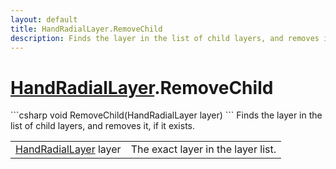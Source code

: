 ```yaml
---
layout: default
title: HandRadialLayer.RemoveChild
description: Finds the layer in the list of child layers, and removes it, if it exists.
---
```

# [HandRadialLayer]({{site.url}}/Pages/StereoKit.Framework/HandRadialLayer.html).RemoveChild

<div class='signature' markdown='1'>
```csharp
void RemoveChild(HandRadialLayer layer)
```
Finds the layer in the list of child layers, and removes
it, if it exists.
</div>

|  |  |
|--|--|
|[HandRadialLayer]({{site.url}}/Pages/StereoKit.Framework/HandRadialLayer.html) layer|The exact layer in the layer list.|




